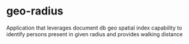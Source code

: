 # geo-radius
Application that leverages document db geo spatial index capability to identify persons present in given radius and provides walking distance
